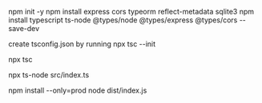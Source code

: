 npm init -y
npm install express cors typeorm reflect-metadata sqlite3
npm install typescript ts-node @types/node @types/express @types/cors --save-dev

create tsconfig.json by running npx tsc --init

npx tsc

npx ts-node src/index.ts

npm install --only=prod
node dist/index.js

